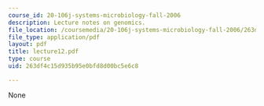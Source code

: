 ```yaml
---
course_id: 20-106j-systems-microbiology-fall-2006
description: Lecture notes on genomics.
file_location: /coursemedia/20-106j-systems-microbiology-fall-2006/263df4c15d935b95e0bfd8d00bc5e6c8_lecture12.pdf
file_type: application/pdf
layout: pdf
title: lecture12.pdf
type: course
uid: 263df4c15d935b95e0bfd8d00bc5e6c8

---
```

None
